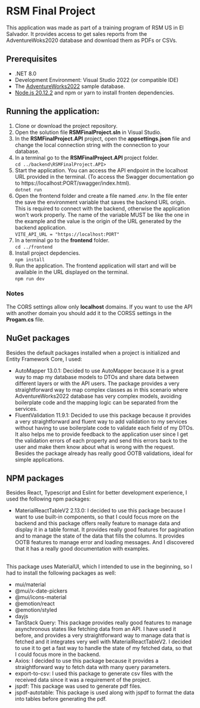 # RSM Final Project

This application was made as part of a training program of RSM US in El Salvador. 
It provides access to get sales reports from the AdventureWoks2020 database and download them as PDFs or CSVs.

## Prerequisites

- .NET 8.0
- Development Environment: Visual Studio 2022 (or compatible IDE)
- The [AdventureWorks2022](https://learn.microsoft.com/en-us/sql/samples/adventureworks-install-configure?view=sql-server-ver16&tabs=ssms "ADventureWorks20222 sample database") sample database.
- [Node.js 20.12.2](https://nodejs.org/en "Download Node.js") and npm or yarn to install fronten dependencies.

## Running the application:

1. Clone or download the project repository.
2. Open the solution file **RSMFinalProject.sln** in Visual Studio.
3. In the **RSMFinalProject.API** project, open the **appsettings.json** file and change the local connection string
   with the connection to your database.
4. In a terminal go to the **RSMFinalProject.API** project folder.
   <br/>
   `cd ../backend\RSMFinalProject.API>`
5. Start the application. You can access the API endpoint in the localhost URL provided in the terminal. (To access the Swagger documentation go to https://localhost:PORT/swagger/index.html).
   <br/>
`dotnet run`
6. Open the frontend folder and create a file named *.env*. In the file enter the save the environment variable that saves the backend URL origin.
This is required to connect with the backend, otherwise the application won't work properly. The name of the variable MUST be like the one in the example and the value is the origin of the URL generated by the backend application.  <br/>
`VITE_API_URL = "https://localhost:PORT"`
8. In a terminal go to the **frontend** folder.<br/>
`cd ../frontend`
9. Install project depdencies.<br/>
`npm install`
10. Run the application. The frontend application will start and will be available in the URL displayed on the terminal.<br/>
`npm run dev`

### Notes
The CORS settings allow only **localhost** domains. If you want to use the API with another domain you should add it to the CORSS settings in 
the **Progam.cs** file.

## NuGet packages
Besides the default packages installed when a project is initialized and Entity Framework Core, I used:
- AutoMapper 13.0.1: Decided to use AutoMapper because it is a great way to map my database models to DTOs and share data between different layers or with the API users.
The package provides a very straightforward way to map complex classes as in this scenario where AdventureWorks2022 database has very complex models, avoiding boilerplate
code and the mapping logic can be separated from the services. 
- FluentValidation 11.9.1: Decided to use this package because it provides a very straightforward and fluent way to add validation to my services without having to use
boilerplate code to validate each field of my DTOs. It also helps me to provide feedback to the application user since I get the validation errors of each property and
send this errors back to the user and make them know about what is wrong with the request. Besides the package already has really good OOTB validations, ideal for simple applications.

## NPM packages
Besides React, Typescript and Eslint for better development experience, I used the following npm packages:
- MaterialReactTableV2 2.13.0: I decided to use this package because I want to use built-in components, so that I could focus more on the backend and this package offers
really feature to manage data and display it in a table format. It provides really good features for pagination and to manage the state of the data that fills the columns.
It provides OOTB features to manage error and loading messages. And I discovered that it has a really good documentation with examples.
<br/>
This package uses MaterialUI, which I intended to use in the beginning, so I had to install the following packages as well:

  - mui/material
  - @mui/x-date-pickers
  - @mui/icons-material
  - @emotion/react
  - @emotion/styled
  - dayjs
- TanStack Query: This package provides really good features to manage asynchronous states like fetching data from an API. I have used it before, and provides
a very straightforward  way to manage data that is fetched and it integrates very well with MaterialReactTableV2. I decided to use it to get a fast way to handle
the state of my fetched data, so that I could focus more in the backend. 
- Axios: I decided to use this package because it provides a straightforward way to fetch data with many query parameters.
- export-to-csv: I used this package to generate csv files with the received data since it was a requirement of the project.
- jspdf: This package was used to generate pdf files.
- jspdf-autotable: This package is used along with jspdf to format the data into tables before generating the pdf.
